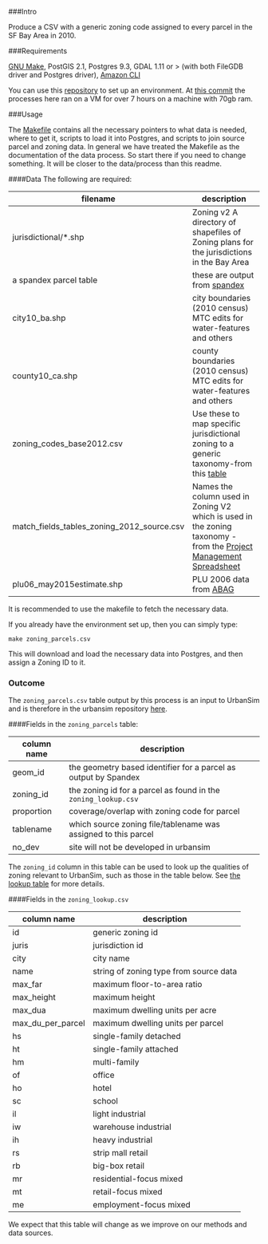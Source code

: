 ###Intro 

Produce a CSV with a generic zoning code assigned to every parcel in the SF Bay Area in 2010. 

###Requirements

[GNU Make](http://bost.ocks.org/mike/make/), PostGIS 2.1, Postgres 9.3, GDAL 1.11 or > (with both FileGDB driver and Postgres driver), [Amazon CLI](https://aws.amazon.com/cli/)

You can use this [repository](https://github.com/MetropolitanTransportationCommission/bayarea_urbansim_setup/tree/vagrant-ubuntu14-lindsay) to set up an environment. At [this commit](https://github.com/MetropolitanTransportationCommission/bayarea_urbansim_setup/commit/99d628524532a7c01dd1ae4de378109dc349b654) the processes here ran on a VM for over 7 hours on a machine with 70gb ram. 

###Usage

The [Makefile](https://github.com/MetropolitanTransportationCommission/zoning/blob/master/Makefile) contains all the necessary pointers to what data is needed, where to get it, scripts to load it into Postgres, and scripts to join source parcel and zoning data. In general we have treated the Makefile as the documentation of the data process. So start there if you need to change something. It will be closer to the data/process than this readme.

####Data
The following are required: 

filename|description
---------------|--------------
jurisdictional/*.shp | Zoning v2 A directory of shapefiles of Zoning plans for the jurisdictions in the Bay Area
a spandex parcel table | these are output from [spandex](https://github.com/synthicity/spandex)
city10_ba.shp | city boundaries (2010 census) MTC edits for water-features and others
county10_ca.shp | county boundaries (2010 census) MTC edits for water-features and others
zoning_codes_base2012.csv | Use these to map specific jurisdictional zoning to a generic taxonomy-from this [table](http://landuse.s3.amazonaws.com/zoning/zoning_codes_base2012.csv)
match_fields_tables_zoning_2012_source.csv | Names the column used in Zoning V2 which is used in the zoning taxonomy - from the [Project Management Spreadsheet](http://landuse.s3.amazonaws.com/zoning/CityAssignments_Nov3_2014.xlsx)
plu06_may2015estimate.shp | PLU 2006 data from [ABAG](http://gis.abag.ca.gov/)

It is recommended to use the makefile to fetch the necessary data.

If you already have the environment set up, then you can simply type:

`make zoning_parcels.csv`  

This will download and load the necessary data into Postgres, and then assign a Zoning ID to it.

### Outcome

The `zoning_parcels.csv` table output by this process is an input to UrbanSim and is therefore in the urbansim repository [here](https://github.com/synthicity/bayarea_urbansim/blob/master/data/zoning_parcels.csv).

####Fields in the `zoning_parcels` table:

column name|description
----------|------------
geom_id|the geometry based identifier for a parcel as output by Spandex
zoning_id|the zoning id for a parcel as found in the `zoning_lookup.csv`
proportion|coverage/overlap with zoning code for parcel
tablename|which source zoning file/tablename was assigned to this parcel
no_dev|site will not be developed in urbansim

The `zoning_id` column in this table can be used to look up the qualities of zoning relevant to UrbanSim, such as those in the table below. See [the lookup table](https://github.com/synthicity/bayarea_urbansim/blob/master/data/zoning_lookup.csv) for more details.

####Fields in the `zoning_lookup.csv`

column name|description
----|----------------
id|generic zoning id
juris|jurisdiction id
city|city name
name|string of zoning type from source data
max_far|maximum floor-to-area ratio
max_height|maximum height
max_dua|maximum dwelling units per acre
max_du_per_parcel|maximum dwelling units per parcel
hs|single-family detached
ht|single-family attached
hm|multi-family
of|office
ho|hotel
sc|school
il|light industrial
iw|warehouse industrial
ih|heavy industrial
rs|strip mall retail
rb|big-box retail
mr|residential-focus mixed
mt|retail-focus mixed
me|employment-focus mixed

We expect that this table will change as we improve on our methods and data sources. 
